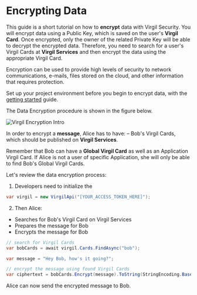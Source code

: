 # Encrypting Data

This guide is a short tutorial on how to **encrypt** data with Virgil Security. You will encrypt data using a Public Key, which is saved on the user's **Virgil Card**. Once encrypted, only the owner of the related Private Key will be able to decrypt the encrypted data. Therefore, you need to search for a user's Virgil Cards at **Virgil Services** and then encrypt the data using the appropriate Virgil Card.

Encryption can be used to provide high levels of security to network communications, e-mails, files stored on the cloud, and other information that requires protection.

Set up your project environment before you begin to encrypt data, with the [getting started](https://github.com/VirgilSecurity/virgil-sdk-net/blob/v4/documentation/guides/configuration/client.md) guide.

The Data Encryption procedure is shown in the figure below.

![Virgil Encryption Intro](https://github.com/VirgilSecurity/virgil-sdk-net/blob/v4/documentation/img/Encryption_introduction.png)

In order to encrypt a **message**, Alice has to have:
 – Bob's Virgil Cards, which should be published on **Virgil Services**.

Remember that Bob can have a **Global Virgil Card** as well as an Application Virgil Card. If Alice is not a user of specific Application, she will only be able to find Bob's Global Virgil Cards.

Let's review the data encryption process:

1. Developers need to initialize the <Term title="Virgil SDK" index="virgil-sdk" />

```cs
var virgil = new VirgilApi("[YOUR_ACCESS_TOKEN_HERE]");
```

2. Then Alice:

  -  Searches for Bob's Virgil Card on Virgil Services
  -  Prepares the message for Bob
  -  Encrypts the message for Bob

  ```cs
  // search for Virgil Cards
  var bobCards = await virgil.Cards.FindAsync("bob");

  var message = "Hey Bob, how's it going?";

  // encrypt the message using found Virgil Cards
  var ciphertext = bobCards.Encrypt(message).ToString(StringEncoding.Base64);
  ```

Alice can now send the encrypted message to Bob.
